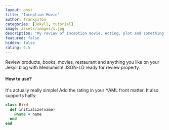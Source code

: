 ```yaml
---
layout: post
title: "Inception Movie"
author: frankyston
categories: [Jekyll, tutorial]
image: assets/images/1.jpg
description: "My review of Inception movie. Acting, plot and something else in this short description."
featured: false
hidden: false
rating: 4.5
---
```


Review products, books, movies, restaurant and anything you like on your Jekyll blog with Mediumish! JSON-LD ready for review property.

#### How to use?

It's actually really simple! Add the rating in your YAML front matter. It also supports halfs:

```ruby
class Bird
  def initialize(name)
    @name = name
  end
end
```
